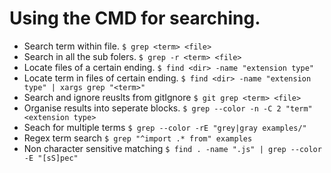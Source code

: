 # Using the CMD for searching.

- Search term within file. `$ grep <term> <file>`
- Search in all the sub folers. `$ grep -r <term> <file>`
- Locate files of a certain ending. `$ find <dir> -name "extension type"`
- Locate term in files of certain ending. `$ find <dir> -name "extension type" | xargs grep "<term>"`
- Search and ignore reuslts from gitIgnore `$ git grep <term> <file>`
- Organise results into seperate blocks. `$ grep --color -n -C 2 "term" <extension type>`
- Seach for multiple terms `$ grep --color -rE "grey|gray examples/"`
- Regex term search `$ grep "^import .* from" examples`
- Non character sensitive matching `$ find . -name ".js" | grep --color -E "[sS]pec"`
